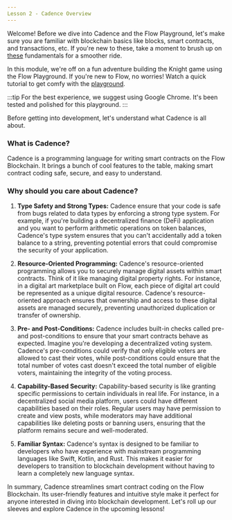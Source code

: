 ```yaml
---
Lesson 2 - Cadence Overview
---
```


Welcome! Before we dive into Cadence and the Flow Playground, let's make sure you are familiar with blockchain basics like blocks, smart contracts, and transactions, etc. If you're new to these, take a moment to brush up on [these](https://developers.flow.com/build/basics/blocks) fundamentals for a smoother ride.

In this module, we're off on a fun adventure building the Knight game using the Flow Playground. If you're new to Flow, no worries! Watch a quick tutorial to get comfy with the [playground](<(https://youtu.be/pRz7EzrWchs?si=bodusfeIHzgHPrV6&t=158)>).

:::tip
For the best experience, we suggest using Google Chrome. It's been tested and polished for this playground.
:::

Before getting into development, let's understand what Cadence is all about.

### What is Cadence?

Cadence is a programming language for writing smart contracts on the Flow Blockchain. It brings a bunch of cool features to the table, making smart contract coding safe, secure, and easy to understand.

### Why should you care about Cadence?

1. **Type Safety and Strong Types:**
   Cadence ensure that your code is safe from bugs related to data types by enforcing a strong type system. For example, if you're building a decentralized finance (DeFi) application and you want to perform arithmetic operations on token balances, Cadence's type system ensures that you can't accidentally add a token balance to a string, preventing potential errors that could compromise the security of your application.

2. **Resource-Oriented Programming:**
   Cadence's resource-oriented programming allows you to securely manage digital assets within smart contracts. Think of it like managing digital property rights. For instance, in a digital art marketplace built on Flow, each piece of digital art could be represented as a unique digital resource. Cadence's resource-oriented approach ensures that ownership and access to these digital assets are managed securely, preventing unauthorized duplication or transfer of ownership.

3. **Pre- and Post-Conditions:**
   Cadence includes built-in checks called pre- and post-conditions to ensure that your smart contracts behave as expected. Imagine you're developing a decentralized voting system. Cadence's pre-conditions could verify that only eligible voters are allowed to cast their votes, while post-conditions could ensure that the total number of votes cast doesn't exceed the total number of eligible voters, maintaining the integrity of the voting process.

4. **Capability-Based Security:**
   Capability-based security is like granting specific permissions to certain individuals in real life. For instance, in a decentralized social media platform, users could have different capabilities based on their roles. Regular users may have permission to create and view posts, while moderators may have additional capabilities like deleting posts or banning users, ensuring that the platform remains secure and well-moderated.

5. **Familiar Syntax:**
   Cadence's syntax is designed to be familiar to developers who have experience with mainstream programming languages like Swift, Kotlin, and Rust. This makes it easier for developers to transition to blockchain development without having to learn a completely new language syntax.

In summary, Cadence streamlines smart contract coding on the Flow Blockchain. Its user-friendly features and intuitive style make it perfect for anyone interested in diving into blockchain development. Let's roll up our sleeves and explore Cadence in the upcoming lessons!
